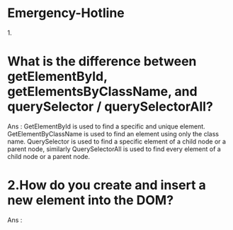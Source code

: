 # Emergency-Hotline
1.<h1 class="font-bold text-4xl"> What is the difference between getElementById, getElementsByClassName, and querySelector / querySelectorAll?</h1>

Ans : GetElementById is used to find a specific and unique element. GetElementByClassName is used to find an element using only the class name. QuerySelector is used to find a specific element of a child node or a parent node, similarly QuerySelectorAll is used to find every element of a child node or a parent node.


<h1 class="font-bold text-4xl">2.How do you create and insert a new element into the DOM?</h1>


Ans :